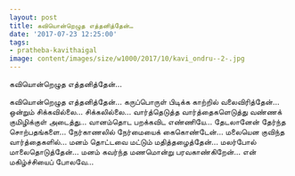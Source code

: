```yaml
---
layout: post
title: கவியொன்றெழுத எத்தனித்தேன்…
date: '2017-07-23 12:25:00'
tags:
- pratheba-kavithaigal
image: content/images/size/w1000/2017/10/kavi_ondru--2-.jpg
---
```


கவியொன்றெழுத எத்தனித்தேன்…

கவியொன்றெழுத எத்தனித்தேன்…
கருப்பொருள் பிடிக்க
காற்றில் வலைவிரித்தேன்…
ஒன்றும் சிக்கவில்லை…
சிக்கலில்லை…
வார்த்தெடுத்த வார்த்தைகளெடுத்து
வண்ணக் குமிழிக்குள் அடைத்து…
வானம்தொட பறக்கவிட எண்ணியே…
தேடலானேன் தேர்ந்த சொற்பதங்களை…
நேர்காணலில் நேர்மையைக் கைகொண்டேன்…
மலையென குவிந்த வார்த்தைகளில்…
மனம் தொட்டவை மட்டும் மதித்தழைத்தேன்…
மலர்போல் மாலைதொடுத்தேன்…
மனம் கவர்ந்த மணமொன்று பரவகாண்கிறேன்…
என் மகிழ்ச்சியைப் போலவே…